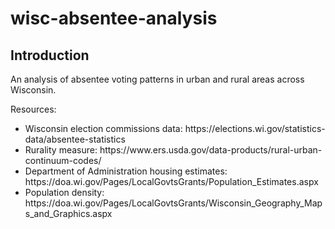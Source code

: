 # wisc-absentee-analysis

<h2> Introduction </h2>
An analysis of absentee voting patterns in urban and rural areas across Wisconsin.

<p> Resources: </p>
<ul>
<li>Wisconsin election commissions data: https://elections.wi.gov/statistics-data/absentee-statistics</li>
<li>Rurality measure: https://www.ers.usda.gov/data-products/rural-urban-continuum-codes/ </li>
<li>Department of Administration housing estimates: https://doa.wi.gov/Pages/LocalGovtsGrants/Population_Estimates.aspx</li>
<li>Population density: https://doa.wi.gov/Pages/LocalGovtsGrants/Wisconsin_Geography_Maps_and_Graphics.aspx</li>
